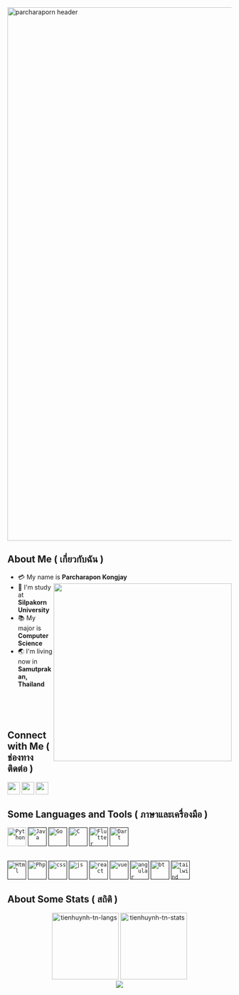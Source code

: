 <img src="https://camo.githubusercontent.com/c5e36e0a252bedab876b35bd92374595bba2a332113caef74870a01f4faf4b25/68747470733a2f2f63646e2e646973636f72646170702e636f6d2f6174746163686d656e74732f313033343238313639323730333234383432352f313035373636353634303631353338333132302f7374616e646172642e676966" width="1200" alt="parcharaporn header">


##  About Me ( เกี่ยวกับฉัน )

- :credit_card: My name is **Parcharapon Kongjay** <img src="https://camo.githubusercontent.com/8d7974fd592c61dd2b2d60bd536617d0c2285abbca6bf953249f91f31179020f/68747470733a2f2f6d656469612e67697068792e636f6d2f6d656469612f364c4e776c6473627a6f4673342f67697068792e676966" width="400" align="right"/>
- :school: I'm study at **Silpakorn University**
- :books: My major is **Computer Science**
- :earth_asia: I'm living now in **Samutprakan, Thailand**
<br>
<br>
<br>

##  Connect with Me ( ช่องทางติดต่อ )

<a href="mailto:tarkongjay@hotmail.com" target="_blank"><img height="28" src = "https://img.shields.io/badge/gmail-c14438?&style=for-the-badge&logo=gmail&logoColor=white"></a>
  <a href="https://www.facebook.com/parchakj44" target="_blank"><img height="28" src = "https://img.shields.io/badge/-Facebook-00acee?style=for-the-badge&logo=Facebook&logoColor=white"></a>
  <a href="https://www.instagram.com/" target="_blank"><img height="28" src = "https://img.shields.io/badge/-Instagram-e95950?style=for-the-badge&logo=Instagram&logoColor=white"></a>



##  Some Languages and Tools ( ภาษาและเครื่องมือ )
<code><a href="https://www.python.org/"><img alt="Python" title="Python" src="https://upload.wikimedia.org/wikipedia/commons/thumb/c/c3/Python-logo-notext.svg/1200px-Python-logo-notext.svg.png" wight="42" height="42"></a></code>
<code><a href=""><img alt="Java" title="Java" src="https://www.gcreddy.com/wp-content/uploads/2021/05/Java-Programming-Language.png" wight="42" height="42"></a></code>
<code><a href=""><img alt="Go" title="Go" src="https://pbs.twimg.com/profile_images/1142154201444823041/O6AczwfV_400x400.png" wight="42" height="42"></a></code>
<code><a href=""><img alt="C" title="C" src="https://upload.wikimedia.org/wikipedia/commons/thumb/1/18/C_Programming_Language.svg/1200px-C_Programming_Language.svg.png" wight="42" height="42"></a></code>
<code><a href=""><img alt="Flutter" title="Flutter" src="https://www.codemobiles.com/biz/images/course_shortcut_flutter.png" wight="42" height="42"></a></code>
<code><a href=""><img alt="Dart" title="Dart" src="https://avatars.githubusercontent.com/u/1609975?s=200&v=4" wight="42" height="42"></a></code>


##
<code><a href=""><img alt="Html" title="Html" src="https://upload.wikimedia.org/wikipedia/commons/thumb/6/61/HTML5_logo_and_wordmark.svg/640px-HTML5_logo_and_wordmark.svg.png" wight="42" height="42"></a></code>
<code><a href=""><img alt="Php" title="Php" src="https://miro.medium.com/max/1400/1*Y1hq9sHXG26Fyhys81z8rg.png" wight="42" height="42"></a></code>
<code><a href=""><img alt="css" title="css" src="https://upload.wikimedia.org/wikipedia/commons/thumb/d/d5/CSS3_logo_and_wordmark.svg/1200px-CSS3_logo_and_wordmark.svg.png" wight="42" height="42"></a></code>
<code><a href=""><img alt="js" title="js" src="https://upload.wikimedia.org/wikipedia/commons/6/6a/JavaScript-logo.png" wight="42" height="42"></a></code>
<code><a href=""><img alt="react" title="react" src="https://upload.wikimedia.org/wikipedia/commons/thumb/a/a7/React-icon.svg/1200px-React-icon.svg.png" wight="42" height="42"></a></code>
<code><a href=""><img alt="vue" title="vue" src="https://vuejs.org/images/logo.png" wight="42" height="42"></a></code>
<code><a href=""><img alt="angular" title="angular" src="https://upload.wikimedia.org/wikipedia/commons/thumb/c/cf/Angular_full_color_logo.svg/1200px-Angular_full_color_logo.svg.png" wight="42" height="42"></a></code>
<code><a href=""><img alt="bt" title="bt" src="https://upload.wikimedia.org/wikipedia/commons/thumb/b/b2/Bootstrap_logo.svg/800px-Bootstrap_logo.svg.png" wight="42" height="42"></a></code>
<code><a href=""><img alt="tailwind" title="tailwind" src="https://upload.wikimedia.org/wikipedia/commons/thumb/d/d5/Tailwind_CSS_Logo.svg/2048px-Tailwind_CSS_Logo.svg.png" wight="42" height="42"></a></code>

##  About Some Stats ( สถิติ )
<div align="center">
<img height="150em" src="https://github-readme-stats.vercel.app/api/top-langs/?username=tarkongjay&layout=compact&show_icon=true&theme=algolia" alt="tienhuynh-tn-langs"/>
<img height="150em" src="https://github-readme-stats.vercel.app/api/?username=tarkongjay&layout=compact&show_icon=true&theme=algolia" alt="tienhuynh-tn-stats"/>
</div>
<div align="center">
  <img src="http://github-readme-streak-stats.herokuapp.com?user=tarkongjay&theme=algolia&background=0d1117&hide_border=true" />
</div>

